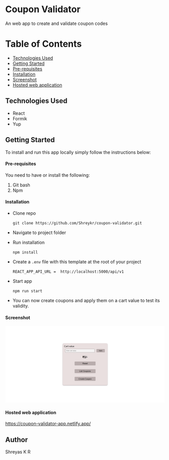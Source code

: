 # Coupon Validator

An web app to create and validate coupon codes

# Table of Contents

- [Technologies Used](#tused)
- [Getting Started](#started)
- [Pre-requisites](#require)
- [Installation](#installation)
- [Screenshot](#screenshot)
- [Hosted web application](#hosted-app)

## Technologies Used<a name="tused"></a>

- React
- Formik
- Yup

## Getting Started<a name="started"></a>

To install and run this app locally simply follow the instructions below:

#### Pre-requisites<a name="require"></a>

You need to have or install the following:

1. Git bash
2. Npm

#### Installation<a name="installation"></a>

- Clone repo
  ```
  git clone https://github.com/Shreykr/coupon-validator.git
  ```
- Navigate to project folder
- Run installation
  ```
  npm install
  ```
- Create a `.env` file with this template at the root of your project

  ```
  REACT_APP_API_URL =  http://localhost:5000/api/v1
  ```

- Start app
  ```
  npm run start
  ```
- You can now create coupons and apply them on a cart value to test its validity.

#### Screenshot

![](./screenshot.png)

#### Hosted web application<a name="hosted-app"></a>

https://coupon-validator-app.netlify.app/

## Author

Shreyas K R
